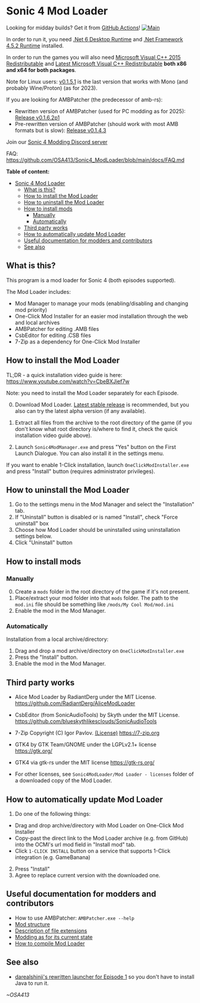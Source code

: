 # Sonic 4 Mod Loader

Looking for midday builds? Get it from [GitHub Actions](https://github.com/OSA413/Sonic4_ModLoader/actions)! [![Main](https://github.com/OSA413/Sonic4_ModLoader/actions/workflows/main.yml/badge.svg)](https://github.com/OSA413/Sonic4_ModLoader/actions/workflows/main.yml)

In order to run it, you need [.Net 6 Desktop Runtime](https://dotnet.microsoft.com/en-us/download/dotnet/6.0) and [.Net Framework 4.5.2 Runtime](https://dotnet.microsoft.com/en-us/download/dotnet-framework/net452) installed.

In order to run the games you will also need [Microsoft Visual C++ 2015 Redistributable](https://www.microsoft.com/en-us/download/details.aspx?id=52685) and [Latest Microsoft Visual C++ Redistributable](https://learn.microsoft.com/en-gb/cpp/windows/latest-supported-vc-redist?view=msvc-170#latest-microsoft-visual-c-redistributable-version) **both x86 and x64 for both packages**.

Note for Linux users: [v0.1.5.1](https://github.com/OSA413/Sonic4_ModLoader/releases/tag/v0.1.5.1) is the last version that works with Mono (and probably Wine/Proton) (as for 2023).

If you are looking for AMBPatcher (the predecessor of amb-rs):

* Rewritten version of AMBPatcher (used for PC modding as for 2025): [Release v0.1.6.2p1](https://github.com/OSA413/Sonic4_ModLoader/releases/tag/v0.1.6.2p1)
* Pre-rewritten version of AMBPatcher (should work with most AMB formats but is slow): [Release v0.1.4.3](https://github.com/OSA413/Sonic4_ModLoader/releases/tag/v0.1.4.3)

Join our [Sonic 4 Modding Discord server](https://discord.gg/WCp8BFyFxN)

FAQ: https://github.com/OSA413/Sonic4_ModLoader/blob/main/docs/FAQ.md

**Table of content:**

- [Sonic 4 Mod Loader](#sonic-4-mod-loader)
  - [What is this?](#what-is-this)
  - [How to install the Mod Loader](#how-to-install-the-mod-loader)
  - [How to uninstall the Mod Loader](#how-to-uninstall-the-mod-loader)
  - [How to install mods](#how-to-install-mods)
    - [Manually](#manually)
    - [Automatically](#automatically)
  - [Third party works](#third-party-works)
  - [How to automatically update Mod Loader](#how-to-automatically-update-mod-loader)
  - [Useful documentation for modders and contributors](#useful-documentation-for-modders-and-contributors)
  - [See also](#see-also)

## What is this?

This program is a mod loader for Sonic 4 (both episodes supported).

The Mod Loader includes:

* Mod Manager to manage your mods (enabling/disabling and changing mod priority)
* One-Click Mod Installer for an easier mod installation through the web and local archives
* AMBPatcher for editing .AMB files
* CsbEditor for editing .CSB files
* 7-Zip as a dependency for One-Click Mod Installer

## How to install the Mod Loader

TL;DR - a quick installation video guide is here: https://www.youtube.com/watch?v=CbeBXJief7w

Note: you need to install the Mod Loader separately for each Episode.

0. Download Mod Loader. [Latest stable release](https://github.com/OSA413/Sonic4_ModLoader/releases/latest) is recommended, but you also can try the latest alpha version (if any available).

1. Extract all files from the archive to the root directory of the game (if you don't know what root directory is/where to find it, check the quick installation video guide above).

2. Launch `Sonic4ModManager.exe` and press "Yes" button on the First Launch Dialogue. You can also install it in the settings menu.

If you want to enable 1-Click installation, launch `OneClickModInstaller.exe` and press "Install" button (requires administrator privileges).

## How to uninstall the Mod Loader

1. Go to the settings menu in the Mod Manager and select the "Installation" tab.
2. If "Uninstall" button is disabled or is named "Install", check "Force uninstall" box
3. Choose how Mod Loader should be uninstalled using uninstallation settings below.
4. Click "Uninstall" button

## How to install mods

### Manually

0. Create a `mods` folder in the root directory of the game if it's not present.
1. Place/extract your mod folder into that `mods` folder. The path to the `mod.ini` file should be something like `/mods/My Cool Mod/mod.ini`
2. Enable the mod in the Mod Manager.

### Automatically

Installation from a local archive/directory:

1. Drag and drop a mod archive/directory on `OneClickModInstaller.exe`
2. Press the "Install" button.
3. Enable the mod in the Mod Manager.

## Third party works

* Alice Mod Loader by RadiantDerg under the MIT License.
https://github.com/RadiantDerg/AliceModLoader

* CsbEditor (from SonicAudioTools) by Skyth under the MIT License.
https://github.com/blueskythlikesclouds/SonicAudioTools

* 7-Zip Copyright (C) Igor Pavlov.
[(License)](https://7-zip.org/license.txt)
https://7-zip.org

* GTK4 by GTK Team/GNOME under the LGPLv2.1+ license
https://gtk.org/

* GTK4 via gtk-rs under the MIT license https://gtk-rs.org/

* For other licenses, see `Sonic4ModLoader/Mod Loader - licenses` folder of a downloaded copy of the Mod Loader.

## How to automatically update Mod Loader

1. Do one of the following things:
* Drag and drop archive/directory with Mod Loader on One-Click Mod Installer
* Copy-past the direct link to the Mod Loader archive (e.g. from GitHub) into the OCMI's url mod field in "Install mod" tab.
* Click `1-CLICK INSTALL` button on a service that supports 1-Click integration (e.g. GameBanana)
2. Press "Install"
3. Agree to replace current version with the downloaded one.

## Useful documentation for modders and contributors
* How to use AMBPatcher: `AMBPatcher.exe --help`
* [Mod structure](https://github.com/OSA413/Sonic4_ModLoader/blob/main/docs/Mod%20structure.md)
* [Description of file extensions](https://github.com/OSA413/Sonic4_Tools/blob/master/docs/File%20description.md)
* [Modding as for its current state](https://gamebanana.com/tuts/14585)
* [How to compile Mod Loader](https://github.com/OSA413/Sonic4_ModLoader/blob/main/docs/compile.md)

## See also

* [darealshinji's rewritten launcher for Episode 1](https://github.com/darealshinji/sonic-4-launcher) so you don't have to install Java to run it.

*~OSA413*
